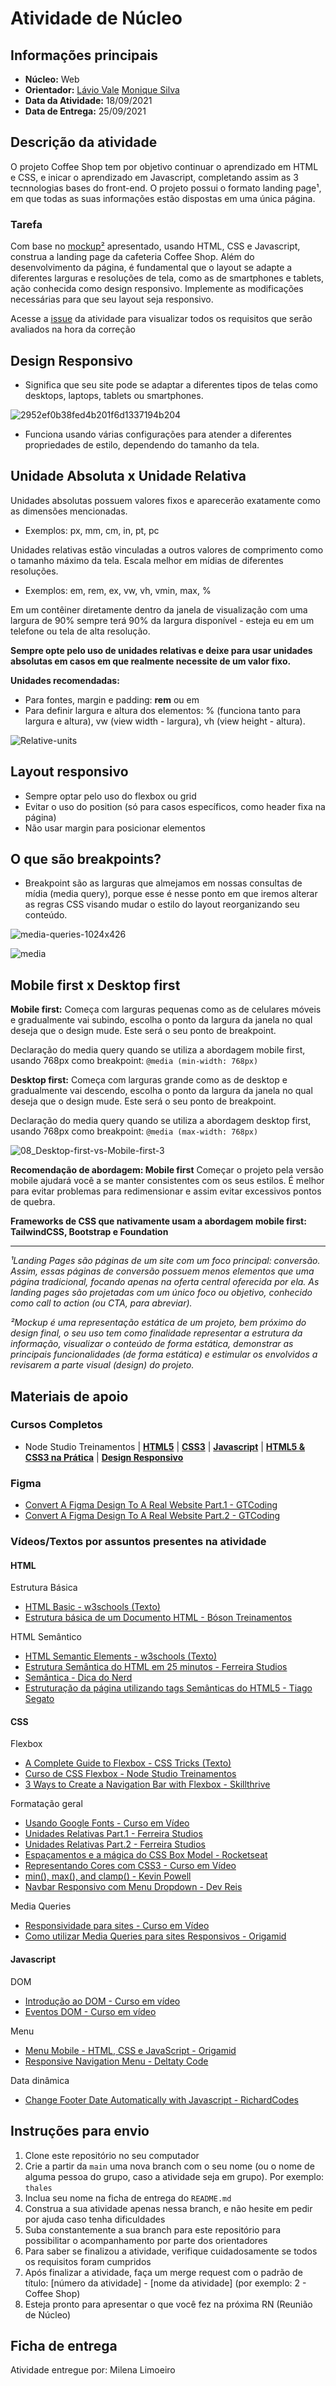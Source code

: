# Atividade de Núcleo

## Informações principais

- **Núcleo:** Web
- **Orientador:** [Lávio Vale](@lavio) [Monique Silva](@moniquedsilva)
- **Data da Atividade:** 18/09/2021
- **Data de Entrega:** 25/09/2021

## Descrição da atividade

O projeto Coffee Shop tem por objetivo continuar o aprendizado em HTML e CSS, e inicar o aprendizado em Javascript, completando assim as 3 tecnnologias bases do front-end. O projeto possui o formato landing page¹, em que todas as suas informações estão dispostas em uma única página.

### Tarefa

Com base no [mockup²](https://www.figma.com/file/O6TKo1DWnesp1tuF0rY4OZ/Coffee-Shop?node-id=0%3A1) apresentado, usando HTML, CSS e Javascript, construa a landing page da cafeteria Coffee Shop. Além do desenvolvimento da página, é fundamental que o layout se adapte a diferentes larguras e resoluções de tela, como as de smartphones e tablets, ação conhecida como design responsivo. Implemente as modificações necessárias para que seu layout seja responsivo.

Acesse a [issue](https://gitlab.com/InfoJrUFBA/nucleos/2021/03/web/-/issues/2) da atividade para visualizar todos os requisitos que serão avaliados na hora da correção

## Design Responsivo

- Significa que seu site pode se adaptar a diferentes tipos de telas como desktops, laptops, tablets ou smartphones.

![2952ef0b38fed4b201f6d1337194b204](https://external-content.duckduckgo.com/iu/?u=https%3A%2F%2Fsearchengineland.com%2Ffigz%2Fwp-content%2Fseloads%2F2018%2F04%2Fresponsive-design.gif&f=1&nofb=1)

- Funciona usando várias configurações para atender a diferentes propriedades de estilo, dependendo do tamanho da tela.

## Unidade Absoluta x Unidade Relativa

Unidades absolutas possuem valores fixos e aparecerão exatamente como as dimensões mencionadas.

- Exemplos: px, mm, cm, in, pt, pc

Unidades relativas estão vinculadas a outros valores de comprimento como o tamanho máximo da tela. Escala melhor em mídias de diferentes resoluções.

- Exemplos: em, rem, ex, vw, vh, vmin, max, %

Em um contêiner diretamente dentro da janela de visualização com uma largura de 90% sempre terá 90% da largura disponível - esteja eu em um telefone ou tela de alta resolução.

**Sempre opte pelo uso de unidades relativas e deixe para usar unidades absolutas em casos em que realmente necessite de um valor fixo.**

**Unidades recomendadas:**

- Para fontes, margin e padding: **rem** ou em
- Para definir largura e altura dos elementos: % (funciona tanto para largura e altura), vw (view width - largura), vh (view height - altura).

![Relative-units](https://external-content.duckduckgo.com/iu/?u=http%3A%2F%2Fmark-anthony.ca%2Fwp-content%2Fuploads%2F2015%2F11%2F3038367-inline-i-2-9-gifs-that-explain-responsive-design-brilliantly-02relative-units-vs-static-units-1-copy.gif&f=1&nofb=1)

## Layout responsivo

- Sempre optar pelo uso do flexbox ou grid
- Evitar o uso do position (só para casos específicos, como header fixa na página)
- Não usar margin para posicionar elementos

## O que são breakpoints?

- Breakpoint são as larguras que almejamos em nossas consultas de mídia (media query), porque esse é nesse ponto em que iremos alterar as regras CSS visando mudar o estilo do layout reorganizando seu conteúdo.

![media-queries-1024x426](https://coder-coder.com/wp-content/uploads/2020/03/media-queries-1024x426.png)

![media](https://www.oficinadanet.com.br/imagens/post/13652/3038367-slide-s-3-9-gifs-that-explain-responsive-design-brilliantly-03with-breakpoints-vs-without-breakpoints-1.gif)

## Mobile first x Desktop first

**Mobile first:** Começa com larguras pequenas como as de celulares móveis e gradualmente vai subindo, escolha o ponto da largura da janela no qual deseja que o design mude. Este será o seu ponto de breakpoint.

Declaração do media query quando se utiliza a abordagem mobile first, usando 768px como breakpoint:
`@media (min-width: 768px)`

**Desktop first:** Começa com larguras grande como as de desktop e gradualmente vai descendo, escolha o ponto da largura da janela no qual deseja que o design mude. Este será o seu ponto de breakpoint.

Declaração do media query quando se utiliza a abordagem desktop first, usando 768px como breakpoint:
`@media (max-width: 768px)`

![08_Desktop-first-vs-Mobile-first-3](https://external-content.duckduckgo.com/iu/?u=https%3A%2F%2Fmarquesfernandes.com%2Fwp-content%2Fuploads%2F2019%2F02%2F3038367-slide-s-8-9-gifs-that-explain-responsive-design-brilliantly-08desktop-first-vs-mobile-first-3.gif&f=1&nofb=1)

**Recomendação de abordagem: Mobile first**
Começar o projeto pela versão mobile ajudará você a se manter consistentes com os seus estilos. É melhor para evitar problemas para redimensionar e assim evitar excessivos pontos de quebra.

**Frameworks de CSS que nativamente usam a abordagem mobile first: TailwindCSS, Bootstrap e Foundation**

---

_¹Landing Pages são páginas de um site com um foco principal: conversão. Assim, essas páginas de conversão possuem menos elementos que uma página tradicional, focando apenas na oferta central oferecida por ela. As landing pages são projetadas com um único foco ou objetivo, conhecido como call to action (ou CTA, para abreviar)._

_²Mockup é uma representação estática de um projeto, bem próximo do design final, o seu uso tem como finalidade representar a estrutura da informação, visualizar o conteúdo de forma estática, demonstrar as principais funcionalidades (de forma estática) e estimular os envolvidos a revisarem a parte visual (design) do projeto._

## Materiais de apoio

### Cursos Completos

- Node Studio Treinamentos
  | **[HTML5](https://youtube.com/playlist?list=PLwXQLZ3FdTVGKl3iPEyEWpFoYkMUxWW5O)**
  | **[CSS3](https://youtube.com/playlist?list=PLwXQLZ3FdTVGf7GUtiOFLc_9AXO25iIzG)**
  | **[Javascript](https://youtube.com/playlist?list=PLwXQLZ3FdTVF9Y0RbsuN54XYP7D0dZIlR)**
  | **[HTML5 & CSS3 na Prática](https://youtube.com/playlist?list=PLwXQLZ3FdTVF_HYP5r1oR7vK1_7ZuTU78)**
  | **[Design Responsivo](https://youtube.com/playlist?list=PLwXQLZ3FdTVFi6oHo_K4IYDcwCU5-f1x5)**

### Figma

- [Convert A Figma Design To A Real Website Part.1 - GTCoding](https://youtu.be/q_YNq0j_QfE)
- [Convert A Figma Design To A Real Website Part.2 - GTCoding](https://youtu.be/2r91B6ZwN_E)

### Vídeos/Textos por assuntos presentes na atividade

#### HTML

Estrutura Básica

- [HTML Basic - w3schools (Texto)](https://www.w3schools.com/html/html_basic.asp)
- [Estrutura básica de um Documento HTML - Bóson Treinamentos](https://youtu.be/hMAvQtQ97eE)

HTML Semântico

- [HTML Semantic Elements - w3schools (Texto)](https://www.w3schools.com/html/html5_semantic_elements.asp)
- [Estrutura Semântica do HTML em 25 minutos - Ferreira Studios](https://youtu.be/jEJUopJv12I)
- [Semântica - Dica do Nerd](https://youtu.be/NdAjp7X2CUI)
- [Estruturação da página utilizando tags Semânticas do HTML5 - Tiago Segato](https://youtu.be/6V3msF_YBQk)

#### CSS

Flexbox

- [A Complete Guide to Flexbox - CSS Tricks (Texto)](https://css-tricks.com/snippets/css/a-guide-to-flexbox/)
- [Curso de CSS Flexbox - Node Studio Treinamentos](https://youtube.com/playlist?list=PLwXQLZ3FdTVGjLmjwfRc0Q9TA5U-PCWp4)
- [3 Ways to Create a Navigation Bar with Flexbox - Skillthrive](https://youtu.be/PwWHL3RyQgk)

Formatação geral

- [Usando Google Fonts - Curso em Vídeo](https://youtu.be/FLuQonci9wU)
- [Unidades Relativas Part.1 - Ferreira Studios](https://youtu.be/etM0JBeFbf8)
- [Unidades Relativas Part.2 - Ferreira Studios](https://youtu.be/g__c-7M9Xzk)
- [Espaçamentos e a mágica do CSS Box Model - Rocketseat](https://youtu.be/nhW70H9H4gU)
- [Representando Cores com CSS3 - Curso em Vídeo](https://youtu.be/uKjKnztS3cY)
- [min(), max(), and clamp() - Kevin Powell](https://youtu.be/U9VF-4euyRo)
- [Navbar Responsivo com Menu Dropdown - Dev Reis](https://youtu.be/CFmMNuxZ3YY)

Media Queries

- [Responsividade para sites - Curso em Vídeo](https://youtu.be/WcGPSeuJDJ0)
- [Como utilizar Media Queries para sites Responsivos - Origamid](https://youtu.be/AltqAPZzAqo)

#### Javascript

DOM

- [Introdução ao DOM - Curso em vídeo](https://youtu.be/WWZX8RWLxIk)
- [Eventos DOM - Curso em vídeo](https://youtu.be/wWnBB-mZIvY)

Menu

- [Menu Mobile - HTML, CSS e JavaScript - Origamid](https://youtu.be/DnODupiIAiE)
- [Responsive Navigation Menu - Deltaty Code](https://youtu.be/1iS0r238G4g)

Data dinâmica

- [Change Footer Date Automatically with Javascript - RichardCodes](https://youtu.be/xugiXhHS9Bw)

## Instruções para envio

1. Clone este repositório no seu computador
2. Crie a partir da `main` uma nova branch com o seu nome (ou o nome de alguma pessoa do grupo, caso a atividade seja em grupo). Por exemplo: `thales`
3. Inclua seu nome na ficha de entrega do `README.md`
4. Construa a sua atividade apenas nessa branch, e não hesite em pedir por ajuda caso tenha dificuldades
5. Suba constantemente a sua branch para este repositório para possibilitar o acompanhamento por parte dos orientadores
6. Para saber se finalizou a atividade, verifique cuidadosamente se todos os requisitos foram cumpridos
7. Após finalizar a atividade, faça um merge request com o padrão de título: [número da atividade] - [nome da atividade] (por exemplo: 2 - Coffee Shop)
8. Esteja pronto para apresentar o que você fez na próxima RN (Reunião de Núcleo)

## Ficha de entrega

Atividade entregue por: Milena Limoeiro
